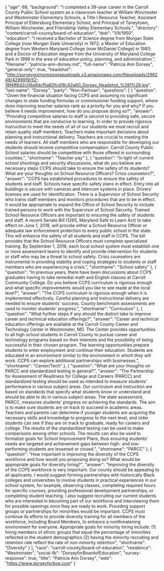 {
  "age": 68,
  "background": "I completed a 39-year career in the Carroll County Public School system as a classroom teacher at William Winchester and Westminster Elementary Schools, a Title I Resource Teacher, Assistant Principal of Eldersburg Elementary School, and Principal of Taneytown, William Winchester, and Friendship Valley Elementary Schools.",
  "directory": "content/carroll-county/board-of-education",
  "dob": "1/9/1950",
  "education": "I received a Bachelor of Science degree from Morgan State College (now Morgan State University) in 1972; a Master of Education degree from Western Maryland College (now McDaniel College) in 1983; and a Doctor of Education degree from the University of Maryland College Park in 1999 in the area of education policy, planning, and administration.",
  "filename": "patricia-ann-dorsey.md",
  "full-name": "Patricia Ann Dorsey",
  "general-only": true,
  "headshot": "http://surveygizmoresponseuploads.s3.amazonaws.com/fileuploads/296249/4299919/52-19f4ff6d2c06a9dcf5a82fcd18c92a60_Dorsey_Headshot_%281%29.jpg",
  "last-name": "Dorsey",
  "party": "Non-Partisan",
  "questions": [
    {
      "question": "Given the financial situation facing CCPS and assuming no significant changes to state funding formulas or commissioner funding support, where does improving teacher salaries rank as a priority for you and why? If you believe it needs improvement, how do you propose doing so?",
      "answer": "Providing competitive salaries to staff is second to providing safe, secure environments that are conducive to learning. In order to provide rigorous instruction to meet the needs of all of our students we must recruit and retain quality staff members. Teachers make important decisions about planning and instructional delivery. Teachers are crucial to meeting the needs of learners. All staff members who are responsible for developing our students should receive competitive compensation. Carroll County Public School salaries should be competitive with those offered in surrounding counties.",
      "shortname": "Teacher pay"
    },
    {
      "question": "In light of current school shootings and security discussions, what do you believe are necessary steps CCPS should take to ensure the safety of its students? What are your thoughts on School Resource Officers? Crisis counselors?",
      "answer": "CCPS has established procedures to ensure the safety of students and staff. Schools have specific safety plans in effect. Entry into all buildings is secure with cameras and intercom systems in place. Drivers' licenses are used for identification. There is a Supervisor of School Security who trains staff members and monitors procedures that are to be in effect. It would be appropriate to expand the Office of School Security to include trained persons to work with the Supervisor of School Security. Trained School Resource Officers are important to ensuring the safety of students and staff. A recent Senate Bill (1265, Maryland Safe to Learn Act) to take effect on June 1, 2018, will provide either a School Resource Officer or adequate law enforcement protection to every public school in the state. This will enhance the safety of all students and staff in CCPS. The bill provides that the School Resource Officers must complete specialized training. By September 1, 2018, each local school system must establish one or more assessment teams to identify and provide intervention for students or staff who may be a threat to school safety. Crisis counselors are instrumental in providing stability and coping strategies to students or staff members who are experiencing a crisis.",
      "shortname": "School safety"
    },
    {
      "question": "In previous years, there have been discussions about CCPS graduates having to take remedial math and English classes at Carroll Community College. Do you believe CCPS curriculum is rigorous enough and what specific improvements would you like to see made at the local level?",
      "answer": "The CCPS curriculum is rigorous enough when it is implemented effectively. Careful planning and instructional delivery are needed to ensure students' success. County benchmark assessments are used to monitor students' progress.",
      "shortname": "Curriculum"
    },
    {
      "question": "What further steps if any should the district take to improve career and technical education offerings?",
      "answer": "Career and technical education offerings are available at the Carroll County Career and Technology Center in Westminster, MD. The Center provides opportunities to all high school students in Carroll County to pursue career and technology programs based on their interests and the possibility of being successful in their chosen program. The learning opportunities prepare students to enter employment and continue their education. Students are educated in an environment similar to the environment in which they will work. CCPS can explore additional partnerships with businesses.",
      "shortname": "Career/Tech"
    },
    {
      "question": "What are your thoughts on PARCC and standardized testing in general?",
      "answer": "The Partnership for Assessment of Readiness for College and Careers (PARCC) and standardized testing should be used as intended to measure students' performance in various subject areas. Our curriculum and instruction are based on standards that specify what students know or understand and should be able to do in various subject areas. The state assessment, PARCC, measures students' progress on achieving the standards. The aim is to make sure students are on track to succeed in academic areas. Teachers and parents can determine if younger students are acquiring the necessary skills and knowledge to progress to the next level, and older students can see if they are on track to graduate, ready for careers and college. The results of the standardized testing can be used to make comparisons among other schools. The results can also be used to formalize goals for School Improvement Plans, thus ensuring students' needs are targeted and achievement gaps between high- and low-performing students are lessened or closed.",
      "shortname": "PARCC"
    },
    {
      "question": "How important is improving the diversity of the CCPS workforce and how would you proposing doing so? What would be appropriate goals for diversity hiring?",
      "answer": "Improving the diversity of the CCPS workforce is very important. Our county should be appealing to all applicants. I would suggest forming partnerships with historically Black colleges and universities to involve students in practical experiences in our school system, for example, observing classes, completing required hours for specific courses, providing professional development partnerships, or completing student teaching. I also suggest recruiting our current students who are interested in becoming part of our workforce and interviewing them for possible openings once they are ready to work. Providing support groups or partnerships for minorities would be important. CCPS must continue its efforts to provide diversity training for all members of the workforce, including Board Members, to enhance a nonthreatening environment for everyone. Appropriate goals for minority hiring include: (1) hiring members of ethnic groups that equal the percentage of minorities reflected in the student demographics (2) having the minority recruiting and retention rate reflect the rate of non-minority retention",
      "shortname": "Diversity"
    }
  ],
  "race": "carroll-county/board-of-education",
  "residence": "Westminster",
  "social-fb": "DorseyforBoardofEducation",
  "survey-response": true,
  "title": "Patricia Ann Dorsey",
  "web": "https://www.dorseyforboe.com"
}
